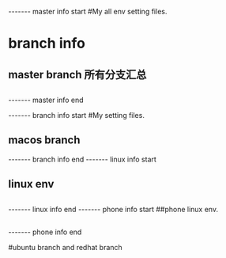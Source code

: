 ------- master info start
#My all env setting files.
# branch info
## master branch 所有分支汇总
##
------- master info end

------- branch info start
#My setting files.
## macos branch
------- branch info end
------- linux info start
## linux env
##
------- linux info end
------- phone info start
##phone linux env.
##
------- phone info end

#ubuntu branch and redhat branch
